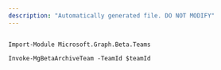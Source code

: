 ```yaml
---
description: "Automatically generated file. DO NOT MODIFY"
---
```


```powershellv2

Import-Module Microsoft.Graph.Beta.Teams

Invoke-MgBetaArchiveTeam -TeamId $teamId

```